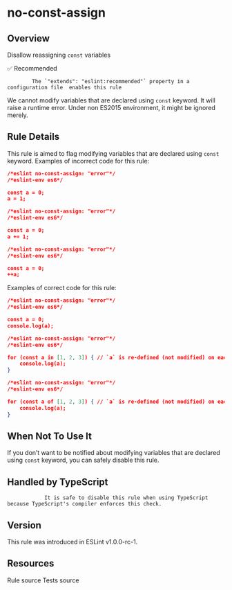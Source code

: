 
# no-const-assign
## Overview
Disallow reassigning `const` variables


✅ Recommended

            The `"extends": "eslint:recommended"` property in a configuration file  enables this rule
        


We cannot modify variables that are declared using `const` keyword.
It will raise a runtime error.
Under non ES2015 environment, it might be ignored merely.
## Rule Details
This rule is aimed to flag modifying variables that are declared using `const` keyword.
Examples of incorrect code for this rule:


```json
/*eslint no-const-assign: "error"*/
/*eslint-env es6*/

const a = 0;
a = 1;
```


```json
/*eslint no-const-assign: "error"*/
/*eslint-env es6*/

const a = 0;
a += 1;
```


```json
/*eslint no-const-assign: "error"*/
/*eslint-env es6*/

const a = 0;
++a;
```
Examples of correct code for this rule:


```json
/*eslint no-const-assign: "error"*/
/*eslint-env es6*/

const a = 0;
console.log(a);
```


```json
/*eslint no-const-assign: "error"*/
/*eslint-env es6*/

for (const a in [1, 2, 3]) { // `a` is re-defined (not modified) on each loop step.
    console.log(a);
}
```


```json
/*eslint no-const-assign: "error"*/
/*eslint-env es6*/

for (const a of [1, 2, 3]) { // `a` is re-defined (not modified) on each loop step.
    console.log(a);
}
```
## When Not To Use It
If you don’t want to be notified about modifying variables that are declared using `const` keyword, you can safely disable this rule.
## Handled by TypeScript

                It is safe to disable this rule when using TypeScript because TypeScript's compiler enforces this check.
            
## Version
This rule was introduced in ESLint v1.0.0-rc-1.
## Resources

Rule source 
Tests source 

